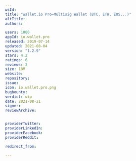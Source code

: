 ```yaml
---
wsId: 
title: "wallet.io Pro—Multisig Wallet (BTC, ETH, EOS...)"
altTitle: 
authors:

users: 1000
appId: io.wallet.pro
released: 2019-07-14
updated: 2021-08-04
version: "1.2.9"
stars: 4.2
ratings: 6
reviews: 3
size: 18M
website: 
repository: 
issue: 
icon: io.wallet.pro.png
bugbounty: 
verdict: wip
date: 2021-08-21
signer: 
reviewArchive:


providerTwitter: 
providerLinkedIn: 
providerFacebook: 
providerReddit: 

redirect_from:

---
```



